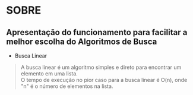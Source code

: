 # SOBRE  
## Apresentação do funcionamento para facilitar a melhor escolha do Algoritmos de Busca  

- Busca Linear  
> A busca linear é um algoritmo simples e direto para encontrar um elemento em uma lista.     
> O tempo de execução no pior caso para a busca linear é O(n), onde "n" é o número de elementos na lista.   